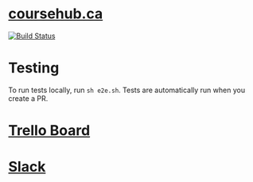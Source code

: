 # [coursehub.ca](http://coursehub.ca)

[![Build Status](https://travis-ci.com/csc301-fall-2018/project-team-19.svg?token=qETbktD22yrkujYmzsdp&branch=master)](https://travis-ci.com/csc301-fall-2018/project-team-19)

# Testing 
To run tests locally, run `sh e2e.sh`. Tests are automatically run when you create a PR.

# [Trello Board](https://trello.com/b/QOjo3VHX/csc301)


# [Slack](https://csc301talk.slack.com/messages)
